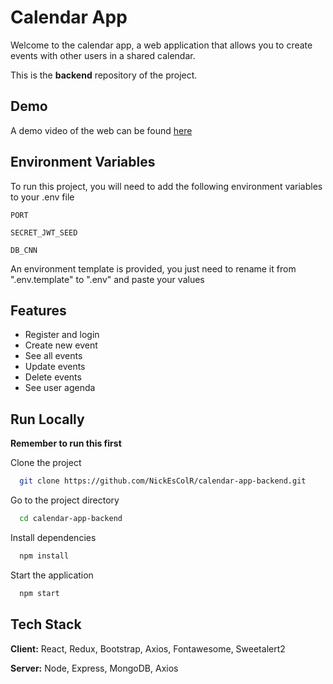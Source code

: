 
# Calendar App

Welcome to the calendar app, a web application that allows you to create events with other users in a shared calendar.

This is the **backend** repository of the project.


## Demo

A demo video of the web can be found [here](https://www.youtube.com/watch?v=Ix109UtBtL0)
## Environment Variables

To run this project, you will need to add the following environment variables to your .env file

`PORT`

`SECRET_JWT_SEED`

`DB_CNN`

An environment template is provided, you just need to rename it from ".env.template" to ".env" and paste your values

## Features

- Register and login
- Create new event
- See all events
- Update events
- Delete events
- See user agenda


## Run Locally

**Remember to run this first**

Clone the project

```bash
  git clone https://github.com/NickEsColR/calendar-app-backend.git
```

Go to the project directory

```bash
  cd calendar-app-backend
```

Install dependencies

```bash
  npm install
```

Start the application

```bash
  npm start
```


## Tech Stack

**Client:** React, Redux, Bootstrap, Axios, Fontawesome, Sweetalert2

**Server:** Node, Express, MongoDB, Axios

